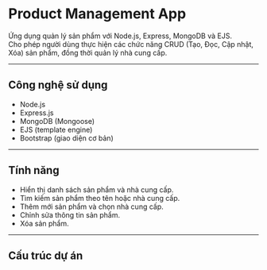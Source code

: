 # Product Management App

Ứng dụng quản lý sản phẩm với Node.js, Express, MongoDB và EJS.  
Cho phép người dùng thực hiện các chức năng CRUD (Tạo, Đọc, Cập nhật, Xóa) sản phẩm, đồng thời quản lý nhà cung cấp.

---

## Công nghệ sử dụng

- Node.js  
- Express.js  
- MongoDB (Mongoose)  
- EJS (template engine)  
- Bootstrap (giao diện cơ bản)  

---

## Tính năng

- Hiển thị danh sách sản phẩm và nhà cung cấp.  
- Tìm kiếm sản phẩm theo tên hoặc nhà cung cấp.  
- Thêm mới sản phẩm và chọn nhà cung cấp.  
- Chỉnh sửa thông tin sản phẩm.  
- Xóa sản phẩm.  

---

## Cấu trúc dự án

